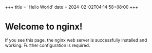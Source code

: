 +++
title = 'Hello World'
date = 2024-02-02T04:14:58+08:00
+++
<h1>Welcome to nginx!</h1>
<p>If you see this page, the nginx web server is successfully installed and working. Further configuration is required.</p>